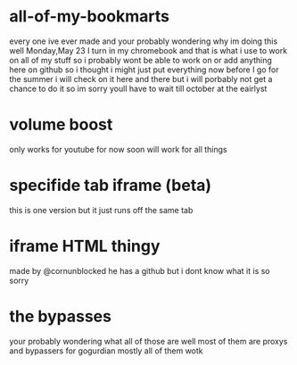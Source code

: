 # all-of-my-bookmarts
every one ive ever made and your probably wondering why im doing this well Monday,May 23 I turn in my chromebook and that is what i use to 
work on all of my stuff so i probably wont be able to work on or add anything here on github so i thought i might just put everything now before I go for the summer i will check on it here and there but i will porbably not get a chance to do it so im sorry youll have to wait till october at the eairlyst 
# volume boost
only works for youtube for now soon will work for all things
# specifide tab iframe (beta)
this is one version but it just runs off the same tab
# iframe HTML thingy
made by @cornunblocked he has a github but i dont know what it is so sorry
# the bypasses
your probably wondering what all of those are well most of them are proxys and bypassers for gogurdian
mostly all of them wotk
